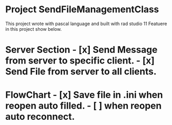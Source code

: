 # Project SendFileManagementClass

This project wrote with pascal language and built with rad studio 11
Featuere in this project show below.
<h1>Server Section
- [x] Send Message from server to specific client.
- [x] Send File from server to all clients.

<h1>FlowChart
- [x] Save file in .ini when reopen auto filled.
- [ ] when reopen auto reconnect. 
